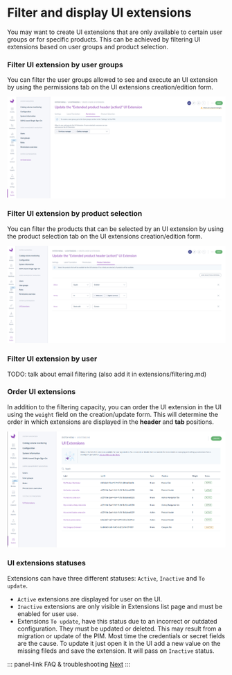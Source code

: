 # Filter and display UI extensions

You may want to create UI extensions that are only available to certain user groups or for specific products. This can be achieved by filtering UI extensions based on user groups and product selection.

### Filter UI extension by user groups

You can filter the user groups allowed to see and execute an UI extension by using the permissions tab on the UI extensions creation/edition form.

[![ui-extension-permissions.png](../img/extensions/ui-extensions/ui-extension-permissions.png)](../img/extensions/ui-extensions/ui-extension-permissions.png)

### Filter UI extension by product selection
You can filter the products that can be selected by an UI extension by using the product selection tab on the UI extensions creation/edition form.

[![ui-extension-product-selection.png](../img/extensions/ui-extensions/ui-extension-product-selection.png)](../img/extensions/ui-extensions/ui-extension-product-selection.png)

### Filter UI extension by user

TODO: talk about email filtering (also add it in extensions/filtering.md)

### Order UI extensions

In addition to the filtering capacity, you can order the UI extension in the UI using the `weight` field on the creation/update form. This will determine the order in which extensions are displayed in the **header** and **tab** positions.

[![ui-extension-product-selection.png](../img/extensions/ui-extensions/weight.png)](../img/extensions/ui-extensions/weight.png)

### UI extensions statuses

Extensions can have three different statuses: `Active`, `Inactive` and `To update`.

* `Active` extensions are displayed for user on the UI.
* `Inactive` extensions are only visible in Extensions list page and must be enabled for user use.
* Extensions `To update`, have this status due to an incorrect or outdated configuration. They must be updated or deleted. This may result from a migration or update of the PIM. Most time the credentials or secret fields are the cause. To update it just open it in the UI add a new value on the missing fileds and save the extension. It will pass on `Inactive` status.  

::: panel-link FAQ & troubleshooting [Next](/advanced-extensions/faq.html)
:::
